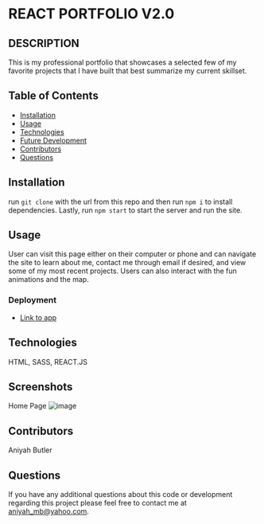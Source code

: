 # REACT PORTFOLIO V2.0


## DESCRIPTION

This is my professional portfolio that showcases a selected few of my favorite projects that I have built that best summarize my current skillset.

## Table of Contents
* [Installation](#installation)
* [Usage](#usage)
* [Technologies](#technologies)
* [Future Development](#Future)
* [Contributors](#contributors)
* [Questions](#questions) 
   
## Installation
run `git clone` with the url from this repo and then run `npm i` to install dependencies. Lastly, run `npm start` to start the server and run the site.


## Usage  
User can visit this page either on their computer or phone and can navigate the site to learn about me, contact me through email if desired, and view some of my most recent projects. Users can also interact with the fun animations and the map.


### Deployment

* [Link to app]( https://splendid-chebakia-75718a.netlify.app/)


## Technologies
HTML, SASS, REACT.JS


## Screenshots

Home Page
![image]()

## Contributors
Aniyah Butler

## Questions

If you have any additional questions about this code or development regarding this project please feel free to contact me at aniyah_mb@yahoo.com.
